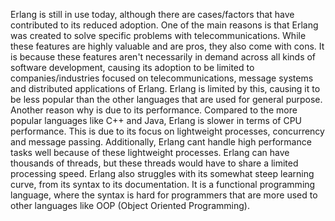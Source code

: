 Erlang is still in use today, although there are cases/factors that have contributed to its reduced adoption.
One of the main reasons is that Erlang was created to solve specific problems with telecommunications. While these features are highly valuable and are pros, they also come with cons. 
It is because these features aren't necessarily in demand across all kinds of software development, causing its adoption to be limited to companies/industries focused on telecommunications, message systems and distributed applications of Erlang. Erlang is limited by this, causing it to be less popular than the other languages that are used for general purpose.
Another reason why is due to its performance. Compared to the more popular languages like C++ and Java, Erlang is slower in terms of CPU performance. This is due to its focus on lightweight processes, concurrency and message passing. 
Additionally, Erlang cant handle high performance tasks well because of these lightweight processes. Erlang can have thousands of threads, but these threads would have to share a limited processing speed. 
Erlang also struggles with its somewhat steep learning curve, from its syntax to its documentation. It is a functional programming language, where the syntax is hard for programmers that are more used to other languages like OOP (Object Oriented Programming). 